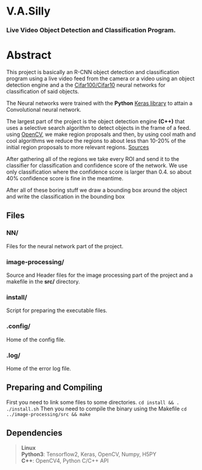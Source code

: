 
# V.A.Silly
<h3> Live Video Object Detection and Classification Program.</h3>

<h1> Abstract </h1>
This project is basically an R-CNN object detection and classification program using a live video feed from the  camera or a video using an object detection engine and a the <a href = 'https://www.cs.toronto.edu/~kriz/cifar.html'>Cifar100/Cifar10</a> neural networks for classification of said objects. <br>

The Neural networks were trained with the **Python** <a href='https://keras.io'> Keras library</a> to attain a Convolutional neural network. <br>

The largest part of the project is the object detection engine **(C++)** that uses a selective search algorithm to detect objects in the frame of a feed. using <a href='https://opencv.org/'> OpenCV</a>, we make region proposals and then, by using cool math and cool algorithms we reduce the regions to about less than 10-20% of the initial region proposals to more relevant regions. <a href='http://huppelen.nl/publications/selectiveSearchDraft.pdf'>Sources</a><br>

After gathering all of the regions we take every ROI and send it to the classifier for classification and confidence score of the network. We use only classification where the confidence score is larger than 0.4. so about 40% confidence score is fine in the meantime.<br>

After all of these boring stuff we draw a bounding box around the object and write the classification in the bounding box

## Files
<h3> NN/ </h3>
Files for the neural network part of the project.
<h3> image-processing/ </h3>
Source and Header files for the image processing part of the project and a makefile in the <b>src/</b> directory.
<h3> install/ </h3>
Script for preparing the executable files.
<h3> .config/ </h3>
Home of the config file.
<h3> .log/ </h3>
Home of the error log file.


## Preparing and Compiling 
First you need to link some files to some directories.
`cd install && . ./install.sh`
Then you need to compile the binary using the Makefile
`cd ../image-processing/src && make` 

## Dependencies
>**Linux** <br>
>**Python3**: Tensorflow2, Keras, OpenCV, Numpy, H5PY <br>
>**C++**: OpenCV4, Python C/C++ API <br>
